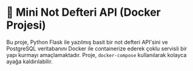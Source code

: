 # 📝 Mini Not Defteri API (Docker Projesi)

Bu proje, Python Flask ile yazılmış basit bir not defteri API'sini ve PostgreSQL veritabanını Docker ile containerize ederek çoklu servisli bir yapı kurmayı amaçlamaktadır. Proje, `docker-compose` kullanılarak kolayca ayağa kaldırılabilir.


